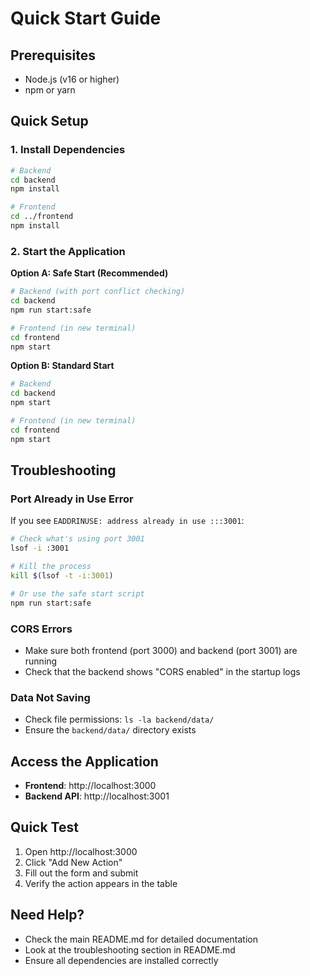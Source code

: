 # Quick Start Guide

## Prerequisites
- Node.js (v16 or higher)
- npm or yarn

## Quick Setup

### 1. Install Dependencies
```bash
# Backend
cd backend
npm install

# Frontend
cd ../frontend
npm install
```

### 2. Start the Application

**Option A: Safe Start (Recommended)**
```bash
# Backend (with port conflict checking)
cd backend
npm run start:safe

# Frontend (in new terminal)
cd frontend
npm start
```

**Option B: Standard Start**
```bash
# Backend
cd backend
npm start

# Frontend (in new terminal)
cd frontend
npm start
```

## Troubleshooting

### Port Already in Use Error
If you see `EADDRINUSE: address already in use :::3001`:

```bash
# Check what's using port 3001
lsof -i :3001

# Kill the process
kill $(lsof -t -i:3001)

# Or use the safe start script
npm run start:safe
```

### CORS Errors
- Make sure both frontend (port 3000) and backend (port 3001) are running
- Check that the backend shows "CORS enabled" in the startup logs

### Data Not Saving
- Check file permissions: `ls -la backend/data/`
- Ensure the `backend/data/` directory exists

## Access the Application
- **Frontend**: http://localhost:3000
- **Backend API**: http://localhost:3001

## Quick Test
1. Open http://localhost:3000
2. Click "Add New Action"
3. Fill out the form and submit
4. Verify the action appears in the table

## Need Help?
- Check the main README.md for detailed documentation
- Look at the troubleshooting section in README.md
- Ensure all dependencies are installed correctly
